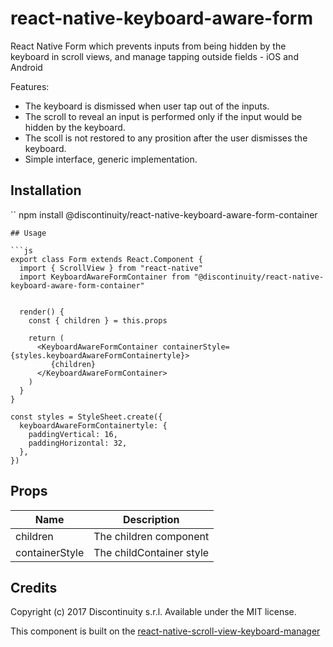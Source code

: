 # react-native-keyboard-aware-form

React Native Form which prevents inputs from being hidden by the keyboard in scroll views, and manage tapping outside fields - iOS and Android

Features:

* The keyboard is dismissed when user tap out of the inputs.
* The scroll to reveal an input is performed only if the input would be hidden by the keyboard.
* The scoll is not restored to any prosition after the user dismisses the keyboard.
* Simple interface, generic implementation.

## Installation

``
npm install @discontinuity/react-native-keyboard-aware-form-container

````
## Usage

```js
export class Form extends React.Component {
  import { ScrollView } from "react-native"
  import KeyboardAwareFormContainer from "@discontinuity/react-native-keyboard-aware-form-container"


  render() {
    const { children } = this.props

    return (
      <KeyboardAwareFormContainer containerStyle={styles.keyboardAwareFormContainertyle}>
         {children}
      </KeyboardAwareFormContainer>
    )
  }
}

const styles = StyleSheet.create({
  keyboardAwareFormContainertyle: {
    paddingVertical: 16,
    paddingHorizontal: 32,
  },
})
````

## Props

| Name           | Description              |
| -------------- | ------------------------ |
| children       | The children component   |
| containerStyle | The childContainer style |

## Credits

Copyright (c) 2017 Discontinuity s.r.l.
Available under the MIT license.

This component is built on the [react-native-scroll-view-keyboard-manager](https://github.com/Discontinuity-srl/react-native-scroll-view-keyboard-manager)
